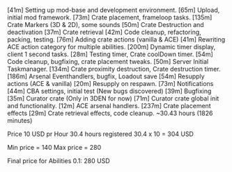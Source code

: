 [41m]  Setting up mod-base and development environment.
[65m]  Upload, initial mod framework.
[73m]  Crate placement, frameloop tasks.
[135m] Crate Markers (3D & 2D), some sounds
[50m]  Crate Destruction and deactivation
[37m]  Crate retrieval
[42m]  Code cleanup, refactoring, packing, testing.
[76m]  Adding crate actions (vanilla & ACE)
[41m]  Rewriting ACE action category for multiple abilities.
[200m] Dynamic timer display, client 1 second tasks.
[28m]  Testing timer, Crate coolDown timer.
[54m]  Code cleanup, bugfixing, crate placement tweaks.
[50m]  Server Initial Taskmanager.
[134m] Crate proximity destruction, Crate destruction timer.
[186m] Arsenal Eventhandlers, bugfix, Loadout save
[54m]  Resupply actions (ACE & vanilla)
[20m]  Resupply on respawn.
[73m]  Notifications
[44m]  CBA settings, initial test (New bugs discovered)
[39m]  Bugfixing
[35m]  Curator crate (Only in 3DEN for now)
[71m]  Curator crate global init and functionality.
[12m]  ACE arsenal handlers.
[237m] Crate placement effects
[29m]  Crate retrieval effects, code cleanup.
~30.43 hours (1826 minutes)

Price 10 USD pr Hour
30.4 hours registered
30.4 x 10 = 304 USD

Min price = 140
Max price = 280

Final price for Abilities 0.1:
280 USD